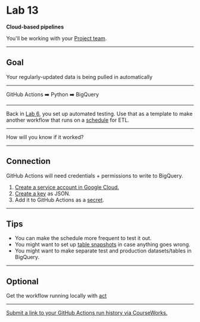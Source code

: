 # Lab 13

**Cloud-based pipelines**

You'll be working with your [Project team](../docs/project_teams.csv).

---

## Goal

Your regularly-updated data is being pulled in automatically

---

GitHub Actions ➡️ Python ➡️ BigQuery

---

Back in [Lab 6](lab_06.md#steps), you set up automated testing. Use that as a template to make another workflow that runs on a [schedule](https://docs.github.com/en/actions/writing-workflows/choosing-when-your-workflow-runs/events-that-trigger-workflows#schedule) for ETL.

---

How will you know if it worked?

---

## Connection

GitHub Actions will need credentials + permissions to write to BigQuery.

1. [Create a service account in Google Cloud.](https://cloud.google.com/iam/docs/service-accounts-create)
1. [Create a key](https://cloud.google.com/iam/docs/keys-create-delete#iam-service-account-keys-create-console) as JSON.
1. Add it to GitHub Actions as a [secret](https://docs.github.com/en/actions/security-for-github-actions/security-guides/using-secrets-in-github-actions).

---

## Tips

- You can make the schedule more frequent to test it out.
- You might want to set up [table snapshots](https://cloud.google.com/bigquery/docs/table-snapshots-intro) in case anything goes wrong.
- You might want to make separate test and production datasets/tables in BigQuery.

---

## Optional

Get the workflow running locally with [act](https://nektosact.com/)

---

[Submit a link to your GitHub Actions run history via CourseWorks.](https://courseworks2.columbia.edu/courses/210480/assignments)
